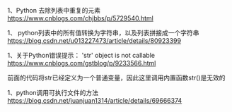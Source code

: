 1、Python 去除列表中重复的元素
https://www.cnblogs.com/chjbbs/p/5729540.html

1、
python列表中的所有值转换为字符串，以及列表拼接成一个字符串
https://blog.csdn.net/u013227473/article/details/80923399

1、关于Python错误提示： 'str' object is not callable
https://www.cnblogs.com/gstblog/p/9233566.html

前面的代码将str已经定义为一个普通变量，因此这里调用内置函数str()是无效的

1、python调用可执行文件的方法
https://blog.csdn.net/juanjuan1314/article/details/69666374
